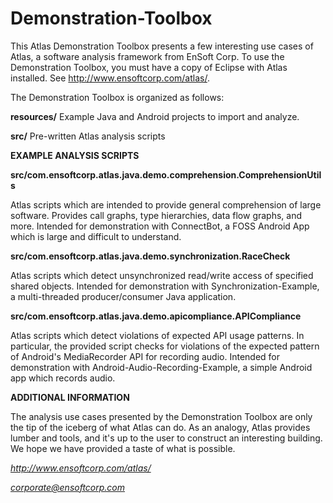 Demonstration-Toolbox
=====================

This Atlas Demonstration Toolbox presents a few interesting use cases of Atlas, a software analysis framework from EnSoft Corp. To use the Demonstration Toolbox, you must have a copy of Eclipse with Atlas installed. See http://www.ensoftcorp.com/atlas/.

The Demonstration Toolbox is organized as follows:

**resources/** Example Java and Android projects to import and analyze.

**src/**       Pre-written Atlas analysis scripts


**EXAMPLE ANALYSIS SCRIPTS**

**src/com.ensoftcorp.atlas.java.demo.comprehension.ComprehensionUtils**

Atlas scripts which are intended to provide general comprehension of large software. Provides call graphs, type hierarchies, data flow graphs, and more. Intended for demonstration with ConnectBot, a FOSS Android App which is large and difficult to understand.

**src/com.ensoftcorp.atlas.java.demo.synchronization.RaceCheck**

Atlas scripts which detect unsynchronized read/write access of specified shared objects. Intended for demonstration with Synchronization-Example, a multi-threaded producer/consumer Java application.

**src/com.ensoftcorp.atlas.java.demo.apicompliance.APICompliance**

Atlas scripts which detect violations of expected API usage patterns. In particular, the provided script checks for violations of the expected pattern of Android's MediaRecorder API for recording audio. Intended for demonstration with Android-Audio-Recording-Example, a simple Android app which records audio. 


**ADDITIONAL INFORMATION**

The analysis use cases presented by the Demonstration Toolbox are only the tip of the iceberg of what Atlas can do. As an analogy, Atlas provides lumber and tools, and it's up to the user to construct an interesting building. We hope we have provided a taste of what is possible. 

*http://www.ensoftcorp.com/atlas/*

*corporate@ensoftcorp.com*


